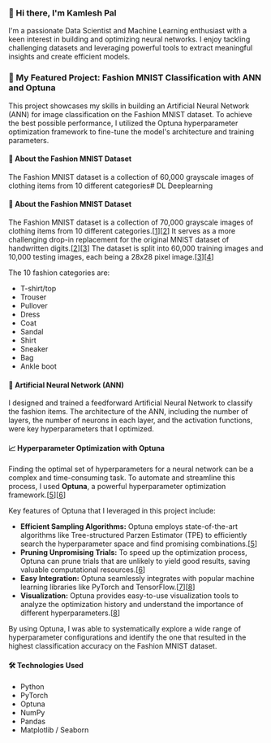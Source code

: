 ### 👋 Hi there, I'm Kamlesh Pal

I'm a passionate Data Scientist and Machine Learning enthusiast with a keen interest in building and optimizing neural networks. I enjoy tackling challenging datasets and leveraging powerful tools to extract meaningful insights and create efficient models.



### 🚀 My Featured Project: Fashion MNIST Classification with ANN and Optuna

This project showcases my skills in building an Artificial Neural Network (ANN) for image classification on the Fashion MNIST dataset. To achieve the best possible performance, I utilized the Optuna hyperparameter optimization framework to fine-tune the model's architecture and training parameters.

#### 👕 About the Fashion MNIST Dataset
The Fashion MNIST dataset is a collection of 60,000 grayscale images of clothing items from 10 different categories# DL
Deeplearning

#### 👕 About the Fashion MNIST Dataset
The Fashion MNIST dataset is a collection of 70,000 grayscale images of clothing items from 10 different categories.[[1](https://www.google.com/url?sa=E&q=https%3A%2F%2Fvertexaisearch.cloud.google.com%2Fgrounding-api-redirect%2FAUZIYQG0RaHDbG1kQLvpyu4HtPc723-rXTmavjdof8e_C1xYibKcz1KS87KqjC9G9-ciHMrS8XZ2EYinp_26rahR3X56qlpx_Dc_1ASpmx9lSXOeOQqtzOQZ9Swf_qZoCnEDGtZUJQaELd8%3D)][[2](https://www.google.com/url?sa=E&q=https%3A%2F%2Fvertexaisearch.cloud.google.com%2Fgrounding-api-redirect%2FAUZIYQHI6cwbBH6qPyPZEjpBcHcCuTC7T3vD4Q3aAGIP4jE_x2xkXMDFJXfbZBgXWCOhk6iyGkWQj8vrgecF93R_Fs07qP8IoVSd3MUnOfSx24g_K2wWC6OKOK7AhCzB4wGPJMy1eL1U2V0U2VnET74G0yDlrUXelJTPQRo%3D)] It serves as a more challenging drop-in replacement for the original MNIST dataset of handwritten digits.[[2](https://www.google.com/url?sa=E&q=https%3A%2F%2Fvertexaisearch.cloud.google.com%2Fgrounding-api-redirect%2FAUZIYQHI6cwbBH6qPyPZEjpBcHcCuTC7T3vD4Q3aAGIP4jE_x2xkXMDFJXfbZBgXWCOhk6iyGkWQj8vrgecF93R_Fs07qP8IoVSd3MUnOfSx24g_K2wWC6OKOK7AhCzB4wGPJMy1eL1U2V0U2VnET74G0yDlrUXelJTPQRo%3D)][[3](https://www.google.com/url?sa=E&q=https%3A%2F%2Fvertexaisearch.cloud.google.com%2Fgrounding-api-redirect%2FAUZIYQEPPfkGYlGBqHNmgnm5WKTBa6sXMnUyPdBNaPhVhUyTYjaSRRfNYucq9u1Gc0iMnI0wkGiaCAwK9X4dBqEQmZg5MjsW3qhpWczsDnZAuLLUSDqE39PIwC2kyd8w3Nxi3b7gnOt1_klLnAFuH0I9RsgcJUK2V6ozr_4%3D)] The dataset is split into 60,000 training images and 10,000 testing images, each being a 28x28 pixel image.[[3](https://www.google.com/url?sa=E&q=https%3A%2F%2Fvertexaisearch.cloud.google.com%2Fgrounding-api-redirect%2FAUZIYQEPPfkGYlGBqHNmgnm5WKTBa6sXMnUyPdBNaPhVhUyTYjaSRRfNYucq9u1Gc0iMnI0wkGiaCAwK9X4dBqEQmZg5MjsW3qhpWczsDnZAuLLUSDqE39PIwC2kyd8w3Nxi3b7gnOt1_klLnAFuH0I9RsgcJUK2V6ozr_4%3D)][[4](https://www.google.com/url?sa=E&q=https%3A%2F%2Fvertexaisearch.cloud.google.com%2Fgrounding-api-redirect%2FAUZIYQGKaM5L4zW4NPNBjnjVozEVHOxVCwgFE4Wal1ckp2J7PK35LYXNINFWD8nlgw7TZ6pPT3_hOe3yOPRLgwB3I0LfKpSUxo6ML4ZXISIJrXPAK2_WyyfjF-VYnc-sd1cWfINsxn97HjMkpD42S8_-_cnGTq-Nu49lHREtYcycjDl_)]

The 10 fashion categories are:
*   T-shirt/top
*   Trouser
*   Pullover
*   Dress
*   Coat
*   Sandal
*   Shirt
*   Sneaker
*   Bag
*   Ankle boot

#### 🧠 Artificial Neural Network (ANN)
I designed and trained a feedforward Artificial Neural Network to classify the fashion items. The architecture of the ANN, including the number of layers, the number of neurons in each layer, and the activation functions, were key hyperparameters that I optimized.

#### 📈 Hyperparameter Optimization with Optuna
Finding the optimal set of hyperparameters for a neural network can be a complex and time-consuming task. To automate and streamline this process, I used **Optuna**, a powerful hyperparameter optimization framework.[[5](https://www.google.com/url?sa=E&q=https%3A%2F%2Fvertexaisearch.cloud.google.com%2Fgrounding-api-redirect%2FAUZIYQH7cdlSCayiUJxAYB5Odhe1R3evSa3c2BfGy_YAjkqeUNLZ6tLgE9-M5ln7MKYpPj0_sy4TO9oOtKeRSa5lX-kGFp5RNOF30XyDDDxVrTziE5YvMKoGOfrb0P9_8jGjnUOHdowyVbTnVNg8xDnt3y4BIeKTYMYnHQhfGcsE6EP2zqSIkenWkNd6D6wl5tC48GK5wkIAcKdeUrtrlxQ6bbpZK9jFmh8xEQiL)][[6](https://www.google.com/url?sa=E&q=https%3A%2F%2Fvertexaisearch.cloud.google.com%2Fgrounding-api-redirect%2FAUZIYQEAcJpAptUd-YUmhBgis2YP_lrfyxmPnIvqk_QiY7ysMyyBE08kUNlhbwtKi_QrAEmBaT7VPjKSb4-PlLnslDmPYG7yx5Q7HGeRmU0Y9NyGF-WgBDWB5eMaV-LS2m218FlULGf9zAgXBxjsEbOWQQ0r1MywgVHKsTbmDqYatA6vYsVtxTIMOe37lLiPNt-GLhG4bgfyU8PExeiCAU8uG1ETmYJq0uAj-vpn1-1YyId45oE%3D)]

Key features of Optuna that I leveraged in this project include:
*   **Efficient Sampling Algorithms:** Optuna employs state-of-the-art algorithms like Tree-structured Parzen Estimator (TPE) to efficiently search the hyperparameter space and find promising combinations.[[5](https://www.google.com/url?sa=E&q=https%3A%2F%2Fvertexaisearch.cloud.google.com%2Fgrounding-api-redirect%2FAUZIYQH7cdlSCayiUJxAYB5Odhe1R3evSa3c2BfGy_YAjkqeUNLZ6tLgE9-M5ln7MKYpPj0_sy4TO9oOtKeRSa5lX-kGFp5RNOF30XyDDDxVrTziE5YvMKoGOfrb0P9_8jGjnUOHdowyVbTnVNg8xDnt3y4BIeKTYMYnHQhfGcsE6EP2zqSIkenWkNd6D6wl5tC48GK5wkIAcKdeUrtrlxQ6bbpZK9jFmh8xEQiL)]
*   **Pruning Unpromising Trials:** To speed up the optimization process, Optuna can prune trials that are unlikely to yield good results, saving valuable computational resources.[[6](https://www.google.com/url?sa=E&q=https%3A%2F%2Fvertexaisearch.cloud.google.com%2Fgrounding-api-redirect%2FAUZIYQEAcJpAptUd-YUmhBgis2YP_lrfyxmPnIvqk_QiY7ysMyyBE08kUNlhbwtKi_QrAEmBaT7VPjKSb4-PlLnslDmPYG7yx5Q7HGeRmU0Y9NyGF-WgBDWB5eMaV-LS2m218FlULGf9zAgXBxjsEbOWQQ0r1MywgVHKsTbmDqYatA6vYsVtxTIMOe37lLiPNt-GLhG4bgfyU8PExeiCAU8uG1ETmYJq0uAj-vpn1-1YyId45oE%3D)]
*   **Easy Integration:** Optuna seamlessly integrates with popular machine learning libraries like PyTorch and TensorFlow.[[7](https://www.google.com/url?sa=E&q=https%3A%2F%2Fvertexaisearch.cloud.google.com%2Fgrounding-api-redirect%2FAUZIYQGawAWKdakthTCtHsdTaJEI-7bs4tRWpYHmIfvlwEQ31JPfWxQI0nHRhslbF7Gr4lLVEcerzfGr_Bf8KmnBMiyMeyaNW7_ENsbddhU92KWQWEMwVq6-tPBBUEYbGYmHVDxgKz4FxSnEbWafgUs16Oi1BL4bLyNbR6-YafFvdah4hUoOHPCm8O11O2R90THGsj21oWiu)][[8](https://www.google.com/url?sa=E&q=https%3A%2F%2Fvertexaisearch.cloud.google.com%2Fgrounding-api-redirect%2FAUZIYQGAbwVRmvnBSApUdjDaJbX1aTZiHu53_1csAD0hZGg03tyNupDNP8h5UIJwzCLv1EIFSab6uxmGObC7O8l_oPefMTgYhwHwDXgxER2FJCAqLkxX7LHFEznrMGev)]
*   **Visualization:** Optuna provides easy-to-use visualization tools to analyze the optimization history and understand the importance of different hyperparameters.[[8](https://www.google.com/url?sa=E&q=https%3A%2F%2Fvertexaisearch.cloud.google.com%2Fgrounding-api-redirect%2FAUZIYQGAbwVRmvnBSApUdjDaJbX1aTZiHu53_1csAD0hZGg03tyNupDNP8h5UIJwzCLv1EIFSab6uxmGObC7O8l_oPefMTgYhwHwDXgxER2FJCAqLkxX7LHFEznrMGev)]

By using Optuna, I was able to systematically explore a wide range of hyperparameter configurations and identify the one that resulted in the highest classification accuracy on the Fashion MNIST dataset.

#### 🛠️ Technologies Used
*   Python
*   PyTorch 
*   Optuna
*   NumPy
*   Pandas
*   Matplotlib / Seaborn
